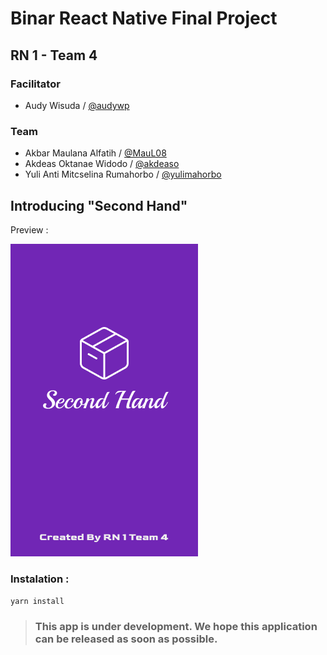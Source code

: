 # Binar React Native Final Project

## RN 1 - Team 4

### Facilitator

- Audy Wisuda / [@audywp](https://github.com/audywp)

### Team

- Akbar Maulana Alfatih / [@MauL08](https://github.com/MauL08)
- Akdeas Oktanae Widodo / [@akdeaso](https://github.com/akdeaso)
- Yuli Anti Mitcselina Rumahorbo / [@yulimahorbo](https://github.com/yulirumahorbo)

## Introducing "Second Hand"

Preview :

![Image](readme/splash.png)

### Instalation :

`yarn install`

> ### This app is under development. We hope this application can be released as soon as possible.
